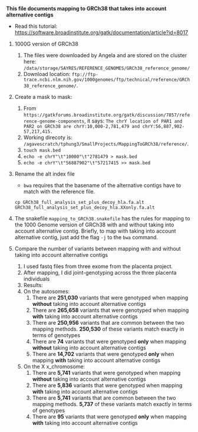 **This file documents mapping to GRCh38 that takes into account alternative contigs**
- Read this tutorial: https://software.broadinstitute.org/gatk/documentation/article?id=8017

1. 1000G version of GRCh38
    1. The files were downloaded by Angela and are stored on the cluster here: `/data/storage/SAYRES/REFERENCE_GENOMES/GRCh38_reference_genome/`
    2. Download location: `ftp://ftp-trace.ncbi.nlm.nih.gov/1000genomes/ftp/technical/reference/GRCh38_reference_genome/`.
  
2. Create a mask to mask:
    1. From `https://gatkforums.broadinstitute.org/gatk/discussion/7857/reference-genome-components`, it says: `The chrY location of PAR1 and PAR2 on GRCh38 are chrY:10,000-2,781,479 and chrY:56,887,902-57,217,415.`
    2. Working direcoty is: `/agavescratch/tphung3/SmallProjects/MappingToGRCh38/reference/`.
    3. `touch mask.bed`
    4. `echo -e chrY"\t"10000"\t"2781479 > mask.bed`
    5. `echo -e chrY"\t"56887902"\t"57217415 >> mask.bed`
  
3. Rename the alt index file
    - `bwa` requires that the basename of the alternative contigs have to match with the reference file.
    ```
    cp GRCh38_full_analysis_set_plus_decoy_hla.fa.alt GRCh38_full_analysis_set_plus_decoy_hla.XXonly.fa.alt
    ```
  
4. The snakefile `mapping_to_GRCh38.snakefile` has the rules for mapping to the 1000 Genome version of GRCh38 with and without taking into account alternative contig. Briefly, to map with taking into account alternative contig, just add the flag `-j` to the `bwa` command.

5. Compare the number of variants between mapping with and without taking into account alternative contigs
    1. I used fastq files from three exome from the placenta project.
    2. After mapping, I did joint-genotyping across the three placenta individuals
    3. Results:
      1. On the autosomes:
            1. There are **251,030** variants that were genotyped when mapping **without** taking into account alternative contigs
            2. There are **265,658** variants that were genotyped when mapping **with** taking into account alternative contigs
            3. There are **250,956** variants that are common between the two mapping methods. **250,530** of these variants match exactly in terms of genotypes
            4. There are **74** variants that were genotyped **only** when mapping **without** taking into account alternative contigs
            5. There are **14,702** variants that were genotyped **only** when mapping **with** taking into account alternative contigs
      2. On the X x_chromosome:
            1. There are **5,741** variants that were genotyped when mapping **without** taking into account alternative contigs
            2. There are **5,836** variants that were genotyped when mapping **with** taking into account alternative contigs
            3. There are **5,741** variants that are common between the two mapping methods. **5,737** of these variants match exactly in terms of genotypes
            5. There are **95** variants that were genotyped **only** when mapping **with** taking into account alternative contigs
